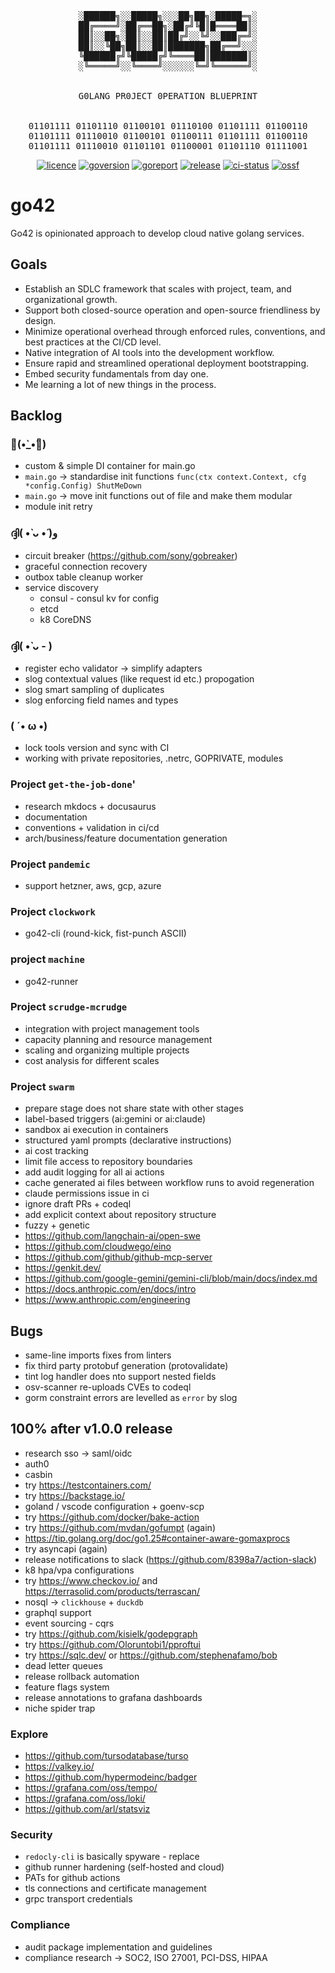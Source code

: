 <!-- markdownlint-disable MD013 MD033 MD041 -->
<div align="center"><pre>
░██████╗░░█████╗░░░██╗██╗░█████═╗░
██╔════╝░██╔══██╗░██╔╝╚█║█════██║░
██║░░██╗░██║░░██║██╔╝░░╚╝░░███╔═╝░
██║░░╚██╗██║░░██║███████╗██╔══╝░░░
╚██████╔╝╚█████╔╝╚════██║███████║░
░╚═════╝░░╚════╝░░░░░░╚═╝╚══════╝░
<br>
G0LANG PR0JECT 0PERATION BLUEPRINT
<br>
01101111 01101110 01100101 01110100 01101111 01100110
01101111 01110010 01100101 01100111 01101111 01100110
01101111 01110010 01101101 01100001 01101110 01111001
</pre></div>
<p align="center">
<a href="https://opensource.org/licenses/MIT"><img src="https://img.shields.io/badge/License-MIT-yellow.svg" alt="licence"></a>
<a href="https://golang.org/"><img src="https://img.shields.io/badge/Go-1.24.6-00ADD8?style=flat&logo=go" alt="goversion"></a>
<a href="https://goreportcard.com/report/github.com/hasansino/go42"><img src="https://goreportcard.com/badge/github.com/hasansino/go42" alt="goreport"></a>
<a href="https://github.com/hasansino/go42/releases"><img src="https://img.shields.io/github/v/release/hasansino/go42" alt="release"></a>
<a href="https://github.com/hasansino/go42/actions/workflows/100-unified-workflow.yaml"><img src="https://github.com/hasansino/go42/actions/workflows/100-unified-workflow.yaml/badge.svg" alt="ci-status"></a>
<a href="https://scorecard.dev/viewer/?uri=github.com/hasansino/go42"><img src="https://img.shields.io/ossf-scorecard/github.com/hasansino/go42?label=openssf+scorecard&style=flat" alt="ossf"></a>
</p>
<!-- markdownlint-enable MD013 MD033 MD041 -->

# go42

Go42 is opinionated approach to develop cloud native golang services.

## Goals

- Establish an SDLC framework that scales with project, team, and organizational growth.
- Support both closed-source operation and open-source friendliness by design.
- Minimize operational overhead through enforced rules, conventions, and best practices at the CI/CD level.
- Native integration of AI tools into the development workflow.
- Ensure rapid and streamlined operational deployment bootstrapping.
- Embed security fundamentals from day one.
- Me learning a lot of new things in the process.

## Backlog

### 💪(•̀_•́💪)

- custom & simple DI container for main.go
- `main.go` -> standardise init functions `func(ctx context.Context, cfg *config.Config) ShutMeDown`
- `main.go` -> move init functions out of file and make them modular
- module init retry

### ദ്ദി( •̀ ᴗ •́ )و

- circuit breaker (https://github.com/sony/gobreaker)
- graceful connection recovery
- outbox table cleanup worker
- service discovery
  - consul - consul kv for config
  - etcd
  - k8 CoreDNS

### ദ്ദി( •̀ ᴗ - )

- register echo validator -> simplify adapters
- slog contextual values (like request id etc.) propogation
- slog smart sampling of duplicates
- slog enforcing field names and types

### ( ´• ω •)

- lock tools version and sync with CI
- working with private repositories, .netrc, GOPRIVATE, modules

### Project `get-the-job-done`'

- research mkdocs + docusaurus
- documentation
- conventions + validation in ci/cd
- arch/business/feature documentation generation

### Project `pandemic`

- support hetzner, aws, gcp, azure

### Project `clockwork`

- go42-cli (round-kick, fist-punch ASCII)

### project `machine`

- go42-runner

### Project `scrudge-mcrudge`

- integration with project management tools
- capacity planning and resource management
- scaling and organizing multiple projects
- cost analysis for different scales

### Project `swarm`

- prepare stage does not share state with other stages
- label-based triggers (ai:gemini or ai:claude)
- sandbox ai execution in containers
- structured yaml prompts (declarative instructions)
- ai cost tracking
- limit file access to repository boundaries
- add audit logging for all ai actions
- cache generated ai files between workflow runs to avoid regeneration
- claude permissions issue in ci
- ignore draft PRs + codeql
- add explicit context about repository structure
- fuzzy + genetic
- https://github.com/langchain-ai/open-swe
- https://github.com/cloudwego/eino
- https://github.com/github/github-mcp-server
- https://genkit.dev/
- https://github.com/google-gemini/gemini-cli/blob/main/docs/index.md
- https://docs.anthropic.com/en/docs/intro
- https://www.anthropic.com/engineering

## Bugs

- same-line imports fixes from linters
- fix third party protobuf generation (protovalidate)
- tint log handler does nto support nested fields
- osv-scanner re-uploads CVEs to codeql
- gorm constraint errors are levelled as `error` by slog

## 100% after v1.0.0 release

- research sso -> saml/oidc
- auth0
- casbin
- try https://testcontainers.com/
- try https://backstage.io/
- goland / vscode configuration + goenv-scp
- try https://github.com/docker/bake-action
- try https://github.com/mvdan/gofumpt (again)
- https://tip.golang.org/doc/go1.25#container-aware-gomaxprocs
- try asyncapi (again)
- release notifications to slack (https://github.com/8398a7/action-slack)
- k8 hpa/vpa configurations
- try https://www.checkov.io/ and https://terrasolid.com/products/terrascan/
- nosql -> `clickhouse` + `duckdb`
- graphql support
- event sourcing - cqrs
- try https://github.com/kisielk/godepgraph
- try https://github.com/Oloruntobi1/pproftui
- try https://sqlc.dev/ or https://github.com/stephenafamo/bob
- dead letter queues
- release rollback automation
- feature flags system
- release annotations to grafana dashboards
- niche spider trap

### Explore

- https://github.com/tursodatabase/turso
- https://valkey.io/
- https://github.com/hypermodeinc/badger
- https://grafana.com/oss/tempo/
- https://grafana.com/oss/loki/
- https://github.com/arl/statsviz

### Security

- `redocly-cli` is basically spyware - replace
- github runner hardening (self-hosted and cloud)
- PATs for github actions
- tls connections and certificate management
- grpc transport credentials

### Compliance

- audit package implementation and guidelines
- compliance research -> SOC2, ISO 27001, PCI-DSS, HIPAA
